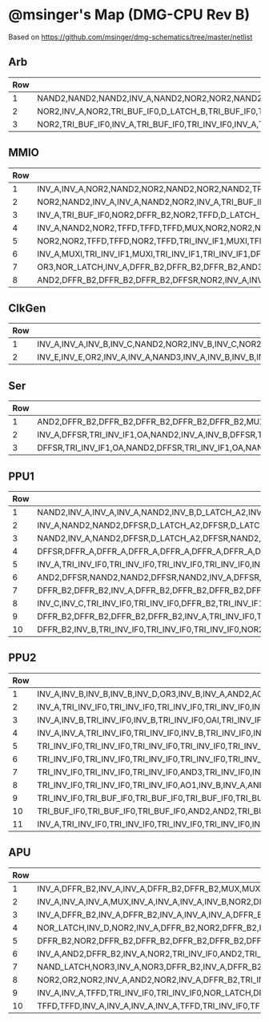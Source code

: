 # @msinger's Map (DMG-CPU Rev B)

Based on https://github.com/msinger/dmg-schematics/tree/master/netlist

## Arb

|Row|Cells|
|---|---|
|1|NAND2,NAND2,NAND2,INV_A,NAND2,NOR2,NOR2,NAND2,NAND2,NOR2,INV_A,INV_A,INV_A,D_LATCH_B,TRI_INV_IF0,TRI_INV_IF0,TRI_INV_IF0,D_LATCH_B,D_LATCH_B,CONST,NOR2,INV_A,NAND2,NAND2,TRI_BUF_IF0,INV_A,NOR2,NOR2,INV_B,INV_B,INV_B,INV_B,INV_B,INV_B,INV_B,INV_B,INV_B,TRI_INV_IF1,INV_B,INV_A,TRI_INV_IF1,TRI_INV_IF1,INV_B,TRI_INV_IF1,INV_B,TRI_INV_IF1,TRI_INV_IF1,INV_B,TRI_INV_IF1,INV_B,INV_B,TRI_INV_IF1,INV_B,TRI_BUF_IF0,INV_B,OR2,INV_A,TRI_INV_IF1,INV_A,TRI_INV_IF1,INV_A,TRI_INV_IF1,INV_A,TRI_INV_IF1,INV_A,TRI_INV_IF1,TRI_INV_IF1,INV_A,INV_C,INV_A,OR2,AND2,INV_A,INV_A,INV_A,INV_A,INV_A,NAND2,INV_A,OR2,INV_B,INV_A,INV_B,INV_B,AND4,INV_B|
|2|NOR2,INV_A,NOR2,TRI_BUF_IF0,D_LATCH_B,TRI_BUF_IF0,TRI_BUF_IF0,D_LATCH_B,TRI_BUF_IF0,TRI_BUF_IF0,TRI_INV_IF0,INV_B,NAND2,TRI_BUF_IF0,INV_A,D_LATCH_B,TRI_INV_IF0,D_LATCH_B,D_LATCH_B,OR2,OR2,AND2,AND2,OR2,AND2,AND2,OR2,AND2,AND2,NAND2,NOR2,AND2,INV_A,AND2,INV_A,OR2,OR2,AND2,OR2,INV_A,INV_A,TRI_BUF_IF0,TRI_BUF_IF0,TRI_BUF_IF0,INV_A,INV_A,INV_A,OR2,INV_A,TRI_INV_IF1,INV_A,NOR2,INV_A,DFFR_B2,INV_A,AND2,MUX,AND2,NAND2,INV_A,OR2,AND2,INV_B,OR2,INV_B,NOR4|
|3|NOR2,TRI_BUF_IF0,INV_A,TRI_BUF_IF0,TRI_INV_IF0,INV_A,TRI_BUF_IF0,TRI_BUF_IF0,TRI_BUF_IF0,TRI_BUF_IF0,TRI_BUF_IF0,TRI_BUF_IF0,NOR2,TRI_INV_IF0,TRI_BUF_IF0,TRI_BUF_IF0,TRI_INV_IF0,TRI_BUF_IF0,MUX,TRI_BUF_IF0,MUX,TRI_BUF_IF0,TRI_BUF_IF0,AND2,NOR2,OR3,AND3,AO1,NAND2,AND2,AND2,AND3,TRI_INV_IF1,AND2,NOR6,NAND7,NOR8,INV_A,TRI_INV_IF1,AND4,INV_A,AND2,NAND4,INV_A,NAND2,AND2,DFFR_B2,MUX,MUX,AND2,AND2,INV_A,INV_A,INV_A,INV_A|

## MMIO

|Row|Cells|
|---|---|
|1|INV_A,INV_A,NOR2,NAND2,NOR2,NAND2,NOR2,NAND2,TRI_BUF_IF0,TRI_BUF_IF0,TRI_BUF_IF0,TRI_BUF_IF0,D_LATCH_B,D_LATCH_B,D_LATCH_B,D_LATCH_B,D_LATCH_B,INV_A,AO1,INV_A,AO1,INV_A,NAND3,AND3,INV_A,INV_A,INV_A,NAND2,DFFSR,INV_A,INV_A,INV_A,INV_A,DFFSR,INV_A,INV_B,NAND3,NAND2,DFFR_B2,NAND2,INV_A,INV_A,NOR2,INV_A,DFFR_B2,INV_A,NOR2,NOR_LATCH,INV_A,AND2|
|2|NOR2,NAND2,INV_A,INV_A,NAND2,NOR2,INV_A,TRI_BUF_IF0,INV_A,NOR2,DFFR_B2,INV_A,NAND3,OR2,MUX,MUX,DFFR_B2,MUX,MUX,INV_A,MUX,NOR2,INV_A,INV_A,OR2,D_LATCH_B,OR2,D_LATCH_B,NAND3,NOR3,D_LATCH_A,NAND3,AND3,NAND2,DFFR_B2,DFFR_B2,DFFR_B2,DFFR_B2,NAND2,AND2,INV_B,NAND2,DFFR_B2,AND2|
|3|INV_A,TRI_BUF_IF0,NOR2,DFFR_B2,NOR2,TFFD,D_LATCH_B,MUXI,TRI_INV_IF1,DFFSR,OR2,DFFR_B2,TRI_INV_IF1,D_LATCH_B,TRI_INV_IF1,D_LATCH_B,TRI_INV_IF1,D_LATCH_A,OR2,D_LATCH_A,DFFR_B2,DFFR_B2,INV_A,DFFR_B2,NAND6,DFFR_B2,D_LATCH_A,NOR2,INV_A|
|4|INV_A,NAND2,NOR2,TFFD,TFFD,TFFD,MUX,NOR2,NOR2,NOR2,TRI_INV_IF1,NAND3,AND3,MUXI,OR2,TRI_INV_IF1,DFFR_B2,TRI_INV_IF1,TRI_INV_IF1,INV_A,D_LATCH_B,D_LATCH_A,TRI_INV_IF1,TRI_INV_IF1,D_LATCH_A,CONST,D_LATCH_A,D_LATCH_B,MUX,DFFR_B2,DFFR_B2,D_LATCH_A,INV_A,TRI_INV_IF1,INV_A,AND2|
|5|NOR2,NOR2,TFFD,TFFD,NOR2,TFFD,TRI_INV_IF1,MUXI,TFFD,OR2,TRI_INV_IF1,MUXI,MUXI,TRI_INV_IF1,TRI_INV_IF1,INV_A,TRI_BUF_IF0,TRI_INV_IF1,INV_A,NOR2,NAND2,MUX,INV_A,TRI_INV_IF1,INV_A,TRI_INV_IF1,TRI_INV_IF1,TRI_INV_IF1,TRI_INV_IF1,TRI_INV_IF1,TRI_INV_IF1,TRI_INV_IF1,TRI_INV_IF1,TRI_INV_IF1,TRI_INV_IF1,TRI_INV_IF1,TRI_INV_IF1,TRI_INV_IF1,AND3,NAND4,NAND4|
|6|INV_A,MUXI,TRI_INV_IF1,MUXI,TRI_INV_IF1,TRI_INV_IF1,DFFR_B2,MUXI,TRI_INV_IF1,TRI_INV_IF1,TRI_INV_IF1,OR2,TRI_INV_IF1,TRI_INV_IF1,DFFR_B2,TRI_INV_IF1,DFFR_B2,TRI_INV_IF1,DFFR_B2,DFFR_B2,OR2,NOR2,TRI_INV_IF1,DFFR_B2,DFFR_B2,NAND4,DFFR_B2,TRI_INV_IF1,AND4,INV_A,INV_A,AND3,AND4,NOR4,NOR5|
|7|OR3,NOR_LATCH,INV_A,DFFR_B2,DFFR_B2,DFFR_B2,AND3,NAND3,DFFR_B2,TRI_INV_IF1,DFFR_B2,INV_C,NAND4,INV_C,AND4,NAND4,AND4,NOR2,AND4,INV_A,AND4,INV_A,AND3,NAND3,MUXI,DFFR_B2,MUXI,DFFR_B2,TRI_INV_IF1,DFFR_B2,DFFR_B2,TRI_INV_IF1,TRI_INV_IF1,TRI_INV_IF1|
|8|AND2,DFFR_B2,DFFR_B2,DFFR_B2,DFFSR,NOR2,INV_A,INV_A,AND2,NAND3,INV_A,AND2,DFFR_B2,INV_A,MUXI,MUXI,OR2,INV_A,NOR3,NAND2,NAND2,NOR2,NAND4,AND4,NAND4,AND4,INV_A,MUXI,DFFSR,MUX,DFFR_B2,INV_A,INV_A,DFFR_B2,DFFR_B2,INV_B,INV_A,INV_A,INV_A,TRI_INV_IF1,INV_A,INV_A|

## ClkGen

|Row|Cells|
|---|---|
|1|INV_A,INV_A,INV_B,INV_C,NAND2,NOR2,INV_B,INV_C,NOR2,OA,INV_A,INV_B,OR2,DFFR_B,NOR_LATCH,NOR2,INV_A,INV_A,DR_LATCH,NAND2,INV_A,DR_LATCH,NAND2,INV_A,DR_LATCH,NAND2,INV_A,DR_LATCH,NAND2,INV_A,INV_B,NAND2,NAND2,INV_A,INV_E|
|2|INV_E,INV_E,OR2,INV_A,INV_A,NAND3,INV_A,INV_B,INV_B,INV_B,INV_B,INV_B,INV_A,INV_A,NAND4,INV_E,INV_A,INV_A,NOR3,INV_D,INV_E,INV_D,INV_E,INV_B,NOR3,INV_D,INV_E,INV_D,INV_E,INV_B,NOR2,INV_E,INV_E,AND2,INV_A,INV_A|

## Ser

|Row|Cells|
|---|---|
|1|AND2,DFFR_B2,DFFR_B2,DFFR_B2,DFFR_B2,DFFR_B2,MUXI,DFFR_B2,TRI_INV_IF1,DFFSR,TRI_INV_IF1,OA,NAND2,INV_A,INV_A,AND2|
|2|INV_A,DFFSR,TRI_INV_IF1,OA,NAND2,INV_A,INV_B,DFFSR,TRI_INV_IF1,OA,NAND2,DFFSR,TRI_INV_IF1,OA,NAND2,DFFSR,TRI_INV_IF1,OA,NAND2,OR2|
|3|DFFSR,TRI_INV_IF1,OA,NAND2,DFFSR,TRI_INV_IF1,OA,NAND2,DFFSR,TRI_INV_IF1,OA,NAND2,INV_B,DFFR_B2,INV_A,DFFR_B2,TRI_INV_IF1|

## PPU1

|Row|Cells|
|---|---|
|1|NAND2,INV_A,INV_A,INV_A,NAND2,INV_B,D_LATCH_A2,INV_B,INV_A,INV_A,NAND2,NAND2,INV_B,D_LATCH_A2,INV_A,NAND2,NAND2,INV_A,NAND_LATCH,INV_B,AND2,INV_B,NAND2,INV_A,NAND2,DFFR_B2,DFFR_B2,INV_A,INV_A,NAND2,DFFR_B2,INV_A,INV_A,INV_B,INV_A,INV_B,INV_B,INV_B,INV_A,INV_A,INV_A,TRI_INV_IF0,D_LATCH_A,TRI_INV_IF0,TRI_INV_IF0,TRI_INV_IF0,D_LATCH_A,TRI_INV_IF0,D_LATCH_A,TRI_INV_IF0,D_LATCH_A,TRI_INV_IF0,TRI_INV_IF0,TRI_INV_IF0,D_LATCH_A,D_LATCH_A,TRI_INV_IF0,INV_B,TRI_INV_IF0,INV_B,INV_B,TRI_INV_IF0,INV_B,DFFR_B2,DFFR_B2,DFFR_B2,DFFR_B2,DFFR_B2,INV_A,NOR2,INV_A,TRI_INV_IF0,NAND2,TRI_INV_IF0,TRI_INV_IF0,TRI_INV_IF0,INV_A,NAND2,DFFSR,TRI_INV_IF0,INV_A,NAND2,NAND2,INV_A,DFFR_B2,INV_A,DFFR_B2,INV_A,INV_A,INV_A,NAND2,NAND2,INV_A,NAND2,NAND2,DFFSR,DFFSR,INV_A,INV_A,INV_A,INV_A,NAND2,AND3,INV_A,INV_A,AND3,INV_A,INV_A,AND3,AND3|
|2|INV_A,NAND2,NAND2,DFFSR,D_LATCH_A2,DFFSR,D_LATCH_A2,DFFSR,D_LATCH_A2,DFFSR,NAND3,INV_A,DFFR_B2,NOR3,AND2,INV_A,INV_A,INV_A,INV_A,INV_A,AND2,AND2,INV_B,INV_A,D_LATCH_A,D_LATCH_A,INV_A,INV_A,TRI_INV_IF0,TRI_INV_IF0,INV_A,TRI_INV_IF0,DR_LATCH,DR_LATCH,XNOR,INV_A,DR_LATCH,TRI_INV_IF0,TRI_INV_IF0,DR_LATCH,INV_A,DR_LATCH,TRI_INV_IF0,INV_A,TRI_INV_IF0,INV_A,DR_LATCH,DFFR_B2,DFFR_B2,TRI_INV_IF0,DFFR_B2,DFFR_B2,DFFR_B2,D_LATCH_A,D_LATCH_A,D_LATCH_A,D_LATCH_A,D_LATCH_A,NAND2,DFFSR,NOR2,XOR,D_LATCH_A2,D_LATCH_A2,NAND2,NAND2,OR3,AO4,INV_A,AO4,NAND2,DFFSR,NAND2,NAND2,OR3,NAND2,NAND2,OR3,INV_A,INV_A,INV_C,INV_C|
|3|NAND2,INV_A,NAND2,DFFSR,D_LATCH_A2,DFFSR,NAND2,INV_A,NAND2,DFFSR,NAND2,NAND2,INV_A,D_LATCH_A2,D_LATCH_A2,DFFR_B2,INV_A,NAND3,INV_A,NAND2,INV_A,AND2,DFFR_B2,NOR2,NOR3,INV_A,DFFR_B2,DFFR_B2,INV_A,AND2,DFFR_B2,DR_LATCH,XNOR,XNOR,DR_LATCH,XNOR,INV_A,INV_A,NAND5,XNOR,DR_LATCH,DR_LATCH,XNOR,DR_LATCH,XNOR,DR_LATCH,NOR8,INV_A,AND4,XNOR,DR_LATCH,DR_LATCH,DR_LATCH,XNOR,INV_A,DR_LATCH,DFFR_B2,DFFR_B2,D_LATCH_A,DFFSR,INV_A,AO4,AO4,DFFSR,DFFSR,AND3,AND3,INV_A,INV_A,AND3,INV_A,INV_A,NOR2,DFFSR,INV_B|
|4|DFFSR,DFFR_A,DFFR_A,DFFR_A,DFFR_A,DFFR_A,DFFR_A,DFFR_A,MUX,MUX,MUX,MUX,MUX,AND2,MUX,MUX,MUX,NOR_LATCH,DFFR_B2,NOR_LATCH,AND2,NOR2,INV_A,DFFR_B2,INV_B,INV_A,DFFR_B2,NOR2,NAND2,NOR2,XNOR,NAND5,XNOR,INV_A,DFFR_B2,XNOR,DFFR_B2,TRI_INV_IF0,TRI_INV_IF0,XNOR,TRI_INV_IF0,NOR2,XNOR,NAND5,NAND5,XNOR,XNOR,TRI_INV_IF0,TRI_INV_IF0,TRI_INV_IF0,OR2,INV_A,INV_A,TRI_INV_IF0,TRI_INV_IF0,TRI_INV_IF0,INV_A,INV_A,DFFR_B2,NOR3,TRI_INV_IF0,D_LATCH_A,NAND2,D_LATCH_A,D_LATCH_A2,INV_A,INV_A,D_LATCH_A2,D_LATCH_A2,AND3,NAND2,INV_C,DFFSR,NAND2,NAND2,OR3,OR3,NAND2,DFFSR,NAND2,DFFSR,INV_B,INV_B,INV_B|
|5|INV_A,TRI_INV_IF0,TRI_INV_IF0,TRI_INV_IF0,TRI_INV_IF0,INV_A,NAND2,NAND2,TRI_INV_IF1,NAND2,DFFSR,NAND2,INV_A,NAND2,NAND2,NAND2,DFFSR,INV_A,DFFR_A,TRI_INV_IF0,INV_A,NAND2,INV_A,TRI_INV_IF1,TRI_INV_IF1,AND2,DFFR_B2,AND2,INV_A,DFFR_B2,INV_A,NOR_LATCH,INV_A,INV_C,DFFR_B2,NAND4,DFFR_B2,NAND3,NOR3,DFFR_B2,XOR,INV_A,INV_A,OR2,NOR_LATCH,XOR,TRI_INV_IF0,TRI_INV_IF0,XOR,INV_A,TRI_INV_IF0,TRI_INV_IF0,DR_LATCH,OR3,XOR,XOR,AND2,INV_A,NAND2,INV_A,AND2,INV_A,INV_A,DR_LATCH,DR_LATCH,DR_LATCH,DR_LATCH,NOR_LATCH,DFFR_B2,AND2,D_LATCH_A2,TRI_INV_IF0,D_LATCH_A2,INV_A,TRI_INV_IF0,INV_A,D_LATCH_A2,D_LATCH_A2,D_LATCH_A2,DFFR_B2,NAND2,OR2,NAND2,INV_A,DFFSR,INV_A,NAND2,NAND2,OR3,DFFSR,NAND2,NAND2,INV_A,INV_C,INV_B,INV_B|
|6|AND2,DFFSR,NAND2,NAND2,DFFSR,NAND2,INV_A,DFFSR,DFFSR,NAND2,NAND2,TRI_INV_IF1,TRI_INV_IF1,NAND2,INV_A,NAND2,NAND2,DFFR_B2,INV_A,DFFR_B2,NOR2,NAND4,INV_A,INV_B,INV_A,INV_B,NOR3,INV_D,OR2,OR2,INV_A,DFFR_B2,XNOR,XNOR,XNOR,DFFR_B2,AND2,XOR,DFFR_B2,DFFR_B2,DR_LATCH,DR_LATCH,DR_LATCH,DR_LATCH,NAND2,NOR4,XOR,NOR4,AND2,DFFR_B2,AO4,NOR2,NOR3,TRI_INV_IF0,TRI_INV_IF1,INV_A,NOR2,D_LATCH_A2,D_LATCH_A2,INV_A,D_LATCH_A2,INV_A,D_LATCH_A2,INV_A,INV_A,INV_A,D_LATCH_A2,D_LATCH_A2,INV_A,DFFR_B2,INV_B,DFFR_B2,INV_A,INV_A,NAND2,NAND2,DFFSR,DFFR_B2,AND4,INV_A,NAND2,DFFSR|
|7|DFFR_B2,DFFR_B2,INV_A,DFFR_B2,DFFR_B2,DFFR_B2,DFFSR,INV_B,TRI_INV_IF1,NAND2,INV_A,DFFSR,NAND_LATCH,AND4,INV_A,INV_B,INV_A,INV_A,OR3,AND2,AND3,DFFR_B2,AND2,INV_A,NAND2,AND2,NOR2,INV_A,INV_A,DFFR_B2,DFFR_B2,DFFR_B2,XOR,AND2,NAND3,DFFR_B2,DFFR_B2,DFFR_B2,INV_A,XOR,NAND2,NOR3,XOR,XOR,XOR,DFFR_B2,AND2,INV_A,AND2,INV_A,INV_A,NAND2,NAND2,TRI_INV_IF1,INV_D,INV_A,OR2,INV_A,NAND2,NAND2,AND2,NAND2,NAND2,OR3,NAND2,NAND2,NAND2,INV_A,INV_A,NAND2,NAND2,INV_B,INV_A,INV_B,INV_A,NAND2,NAND2,DFFR_B2,DFFR_B2,INV_A,NAND2,NAND2,DFFR_B2,DFFR_B2,INV_A,INV_A,NAND7,NAND4,NAND7,INV_A,INV_A,NAND7,NAND2|
|8|INV_C,INV_C,TRI_INV_IF0,TRI_INV_IF0,DFFR_B2,TRI_INV_IF1,TRI_INV_IF0,TRI_INV_IF0,DFFR_B2,DFFR_B2,TRI_INV_IF0,TRI_INV_IF0,CONST,AND2,TRI_INV_IF1,TRI_INV_IF0,TRI_INV_IF0,NOR2,TRI_INV_IF1,NAND5,INV_A,INV_B,INV_B,INV_B,INV_B,NOR2,DFFR_B2,NOR3,DFFR_B2,AND2,INV_A,TRI_INV_IF0,DR_LATCH,TRI_INV_IF0,AND2,INV_A,TRI_INV_IF0,INV_A,INV_A,INV_A,INV_A,INV_A,AND2,AND2,TRI_INV_IF0,TRI_INV_IF0,TRI_INV_IF0,OR2,TRI_INV_IF0,TRI_INV_IF0,INV_A,DR_LATCH,DR_LATCH,DR_LATCH,DFFR_B2,DFFSR,DFFSR,DFFSR,NAND2,INV_A,DFFSR,NAND2,DFFSR,OR3,NAND2,DFFSR,DFFSR,NAND2,OR3,INV_A,DFFSR,DFFR_B2,AND3,AND3,AND3,INV_A,NAND7,INV_A,INV_A,AND3,INV_A,INV_A,INV_A|
|9|DFFR_B2,DFFR_B2,DFFR_B2,DFFR_B2,INV_A,TRI_INV_IF0,TRI_INV_IF0,TRI_INV_IF0,TRI_INV_IF0,INV_B,NAND3,INV_A,INV_B,NAND5,INV_A,NAND5,NAND5,NAND5,NAND5,NAND5,NAND5,NAND5,NAND5,INV_A,INV_A,NAND5,NAND5,OR2,AND2,AND2,NOR_LATCH,AND2,DR_LATCH,TRI_INV_IF0,DR_LATCH,INV_A,AND2,DR_LATCH,AND2,AND2,INV_B,TRI_INV_IF0,TRI_INV_IF0,INV_B,AND2,INV_A,INV_A,INV_A,TRI_INV_IF0,INV_B,INV_B,TRI_INV_IF0,TRI_INV_IF0,TRI_INV_IF0,NOR_LATCH,TRI_INV_IF0,AND2,INV_A,DFFR_B2,NOR2,DFFR_B2,DFFSR,NAND2,TRI_INV_IF1,NAND2,NAND2,INV_A,DFFSR,OR3,INV_A,AND2,DFFSR,INV_A,DFFSR,DFFSR,NAND2,INV_A,NAND2,DFFSR,AO4,AO4,INV_A,INV_A,NAND2,INV_A,DFFSR,NAND2,INV_A|
|10|DFFR_B2,INV_B,TRI_INV_IF0,TRI_INV_IF0,TRI_INV_IF0,NOR2,INV_B,TRI_INV_IF0,TRI_INV_IF0,TRI_INV_IF0,TRI_INV_IF0,INV_A,NAND2,TRI_INV_IF0,INV_A,TRI_INV_IF0,AND2,TRI_INV_IF0,TRI_INV_IF0,NOR3,INV_A,TRI_INV_IF0,TRI_INV_IF0,INV_A,AND2,INV_A,INV_B,INV_B,INV_A,INV_B,DFFR_B2,INV_B,DFFR_B2,INV_B,INV_A,INV_A,NOR_LATCH,AND2,INV_A,INV_A,XOR,INV_A,NAND3,INV_A,TRI_INV_IF0,DR_LATCH,TRI_INV_IF0,DR_LATCH,DR_LATCH,DR_LATCH,INV_A,NAND5,AND2,INV_B,AND2,AND2,XOR,DFFR_B2,INV_B,AND2,INV_A,INV_A,INV_A,INV_A,AND2,INV_A,INV_A,INV_A,INV_B,INV_B,INV_A,AND2,INV_A,DFFR_B2,NAND2,INV_A,INV_A,DR_LATCH,INV_B,INV_A,NOR2,INV_A,INV_A,INV_A,NAND2,NAND2,INV_B,AND2,AND2,INV_A,INV_A,NAND2,INV_A,INV_A,AND2,TRI_INV_IF0,D_LATCH_A,TRI_INV_IF0,D_LATCH_A,NAND2,TRI_INV_IF0,D_LATCH_A,TRI_INV_IF0,D_LATCH_A,TRI_INV_IF0,D_LATCH_A,INV_A,NAND2,TRI_INV_IF0,D_LATCH_A,INV_A,TRI_INV_IF0,D_LATCH_A,INV_A,D_LATCH_A,TRI_INV_IF0,NAND2,INV_A,NAND2,NAND2,DFFSR,INV_A,INV_A|

## PPU2

|Row|Cells|
|---|---|
|1|INV_A,INV_B,INV_B,INV_B,INV_D,OR3,INV_B,INV_A,AND2,AO2,NOR3,TRI_INV_IF0,TRI_INV_IF0,AND2,INV_A,AND2,AND2,AND2,TRI_INV_IF0,FULL_ADD,INV_B,TRI_INV_IF0,FULL_ADD,TRI_INV_IF0,TRI_INV_IF0,TRI_INV_IF0,AND2,TRI_INV_IF0,TRI_INV_IF0,TRI_INV_IF0,TRI_INV_IF0,INV_A,TRI_INV_IF0,INV_A,DFFR_B2,TRI_INV_IF0,TRI_INV_IF0,AND3,NAND2,NAND2,TRI_INV_IF0,TRI_INV_IF0,FULL_ADD,TRI_INV_IF0,TRI_INV_IF0,AND2,INV_B,TRI_INV_IF0,INV_B,INV_B,AND2,INV_B,AND2,INV_A,AND2,INV_A,AND2,HALF_ADD,INV_B,INV_B,INV_B,OR2,INV_A,INV_A,INV_B,INV_B,INV_B,NOR2,INV_A,INV_B,INV_B,INV_A,OR2,TRI_INV_IF0,TRI_INV_IF0,INV_A,TRI_INV_IF0,INV_A,TRI_INV_IF0,INV_A,TRI_INV_IF0,TRI_INV_IF0,D_LATCH_A,TRI_INV_IF0,TRI_INV_IF0,D_LATCH_A,INV_A,TRI_INV_IF0,D_LATCH_A,D_LATCH_A,D_LATCH_A,D_LATCH_A,INV_A,TRI_INV_IF0,TRI_INV_IF0,D_LATCH_A,D_LATCH_A,D_LATCH_A,D_LATCH_A,TRI_INV_IF0,TRI_INV_IF0,D_LATCH_A,D_LATCH_A,D_LATCH_A,D_LATCH_A|
|2|INV_A,TRI_INV_IF0,TRI_INV_IF0,TRI_INV_IF0,TRI_INV_IF0,INV_A,NAND3,TRI_INV_IF0,INV_A,TRI_INV_IF0,DR_LATCH,DR_LATCH,INV_A,INV_A,TRI_INV_IF0,TRI_INV_IF0,TRI_INV_IF0,TRI_INV_IF0,TRI_INV_IF0,TRI_INV_IF0,FULL_ADD,FULL_ADD,INV_A,AND2,FULL_ADD,AND2,TRI_INV_IF0,NOR_LATCH,OA,D_LATCH_A,NAND3,INV_A,TRI_INV_IF0,TRI_INV_IF0,TRI_INV_IF0,XOR,INV_A,XOR,TRI_INV_IF0,INV_B,TRI_INV_IF0,INV_A,INV_A,DFFR_B2,INV_A,INV_A,OR3,XOR,XOR,FULL_ADD,INV_A,XOR,XOR,D_LATCH_A,D_LATCH_A,D_LATCH_A,INV_A,D_LATCH_A,D_LATCH_A,INV_A,D_LATCH_A,INV_A,D_LATCH_A,D_LATCH_A,INV_A,INV_A,TRI_INV_IF0,D_LATCH_A,TRI_INV_IF0,INV_A,D_LATCH_A,TRI_INV_IF0,TRI_INV_IF0,TRI_INV_IF0,INV_A,DFFR_B2,AND2,DFFR_B2,TRI_INV_IF0,TRI_INV_IF0,INV_A,INV_A,INV_A,TRI_INV_IF0,OR2,TRI_INV_IF0,D_LATCH_A,TRI_INV_IF0,TRI_INV_IF0,TRI_INV_IF0,INV_A,INV_A,TRI_INV_IF0,INV_A|
|3|INV_A,INV_B,TRI_INV_IF0,INV_B,TRI_INV_IF0,OAI,TRI_INV_IF0,DR_LATCH,DR_LATCH,TRI_INV_IF0,TRI_INV_IF0,TRI_INV_IF0,DR_LATCH,TRI_INV_IF0,TRI_INV_IF0,TRI_INV_IF0,INV_D,TRI_INV_IF0,D_LATCH_B,TRI_INV_IF0,INV_A,TRI_INV_IF0,TRI_INV_IF0,INV_B,TRI_INV_IF0,TRI_INV_IF0,TRI_INV_IF0,DFFR_B2,DFFR_B2,INV_B,INV_B,AND3,TRI_INV_IF0,XOR,D_LATCH_A,D_LATCH_A,TRI_INV_IF0,TRI_INV_IF0,D_LATCH_A,D_LATCH_A,NOR4,INV_A,XOR,XOR,XOR,NOR4,DR_LATCH,DR_LATCH,XOR,NOR4,INV_A,DR_LATCH,TRI_INV_IF0,TRI_INV_IF0,TRI_INV_IF0,DR_LATCH,DFFR_B2,INV_A,TRI_INV_IF0,D_LATCH_A,TRI_INV_IF0,D_LATCH_A,D_LATCH_A,D_LATCH_A,TRI_INV_IF0,D_LATCH_A,D_LATCH_A,TRI_INV_IF0,NOR4,XOR,XOR,INV_A,OR2,INV_A,INV_A,DFFR_B2,INV_A,INV_A,INV_A,OR2,NAND4,OR2,OR2,NAND4,D_LATCH_A,TRI_INV_IF0,OR2,D_LATCH_A,NAND4,TRI_INV_IF0,OR2|
|4|INV_A,INV_A,TRI_INV_IF0,TRI_INV_IF0,INV_B,TRI_INV_IF0,INV_B,TRI_INV_IF0,DR_LATCH,DR_LATCH,TRI_BUF_IF0,TRI_INV_IF0,DR_LATCH,FULL_ADD,TRI_INV_IF0,FULL_ADD,TRI_INV_IF0,TRI_INV_IF0,TRI_INV_IF0,TRI_INV_IF0,D_LATCH_A,TRI_INV_IF0,D_LATCH_A,D_LATCH_A,D_LATCH_A,TRI_INV_IF0,D_LATCH_A,INV_A,INV_B,TRI_INV_IF0,D_LATCH_A,D_LATCH_A,INV_A,INV_A,INV_A,DFFR_B2,XOR,XOR,XOR,INV_A,NAND3,XOR,DR_LATCH,NOR4,XOR,DR_LATCH,DR_LATCH,DR_LATCH,DR_LATCH,NAND3,DR_LATCH,INV_A,DR_LATCH,DR_LATCH,DFFR_B2,INV_A,INV_A,OR2,INV_B,OR2,INV_B,INV_A,XOR,NOR4,XOR,NAND3,XOR,XOR,XOR,INV_A,DFFR_B2,DR_LATCH,DR_LATCH,INV_A,TRI_INV_IF0,TRI_INV_IF0,TRI_INV_IF0,NAND4,NAND4,INV_A,INV_A,INV_A,INV_A,NAND4,D_LATCH_A,TRI_INV_IF0,INV_A,TRI_INV_IF0,D_LATCH_A|
|5|TRI_INV_IF0,TRI_INV_IF0,TRI_INV_IF0,TRI_INV_IF0,TRI_INV_IF0,TRI_INV_IF0,TRI_INV_IF0,TRI_INV_IF0,TRI_INV_IF0,TRI_INV_IF0,TRI_INV_IF0,FULL_ADD,FULL_ADD,INV_A,FULL_ADD,FULL_ADD,FULL_ADD,TRI_INV_IF0,TRI_INV_IF0,D_LATCH_B,DFFR_B2,INV_A,INV_A,FULL_ADD,TRI_INV_IF0,FULL_ADD,DR_LATCH,DR_LATCH,DR_LATCH,DR_LATCH,XOR,XOR,DR_LATCH,XOR,INV_A,XOR,NAND3,XOR,NOR4,XOR,XOR,INV_A,NOR2,OR2,NOR2,DFFR_B2,INV_A,DFFR_B2,DFFR_B2,NAND3,TRI_INV_IF0,TRI_INV_IF0,XOR,DR_LATCH,NOR4,DR_LATCH,DR_LATCH,DR_LATCH,DR_LATCH,INV_A,D_LATCH_A,D_LATCH_A,TRI_INV_IF0,TRI_INV_IF0,INV_A,TRI_INV_IF0,INV_A,D_LATCH_A,D_LATCH_A,INV_A,INV_A,D_LATCH_A|
|6|TRI_INV_IF0,TRI_INV_IF0,TRI_INV_IF0,TRI_INV_IF0,TRI_INV_IF0,TRI_INV_IF0,TRI_INV_IF0,TRI_INV_IF0,TRI_BUF_IF0,DR_LATCH,DR_LATCH,DR_LATCH,DR_LATCH,DR_LATCH,DR_LATCH,TRI_INV_IF0,TRI_INV_IF0,TRI_INV_IF0,INV_A,DFFR_B2,AND4,TRI_INV_IF0,HALF_ADD,TRI_INV_IF0,DFFR_B2,TRI_INV_IF0,INV_A,TRI_INV_IF0,TRI_INV_IF0,TRI_INV_IF0,INV_A,INV_A,FULL_ADD,INV_A,INV_A,FULL_ADD,INV_A,TRI_INV_IF0,TRI_INV_IF0,DR_LATCH,DR_LATCH,DR_LATCH,OR2,NAND5,OR2,DR_LATCH,NOR4,DR_LATCH,NAND5,OR2,NOR2,DR_LATCH,DR_LATCH,OR2,INV_B,OR2,DFFR_B2,D_LATCH_A,NOR4,D_LATCH_A,DR_LATCH,XOR,XOR,XOR,XOR,DR_LATCH,DR_LATCH,DR_LATCH,INV_A,INV_A,INV_B,INV_B,INV_A,D_LATCH_A,D_LATCH_A,INV_A,D_LATCH_A,D_LATCH_A,INV_A,NAND4,INV_A,INV_A,D_LATCH_A|
|7|TRI_INV_IF0,TRI_INV_IF0,TRI_INV_IF0,AND3,TRI_INV_IF0,INV_A,TRI_INV_IF0,DR_LATCH,TRI_INV_IF0,TRI_INV_IF0,TRI_INV_IF0,TRI_INV_IF0,DR_LATCH,TRI_INV_IF0,TRI_INV_IF0,TRI_INV_IF0,TRI_INV_IF0,TRI_INV_IF0,TRI_INV_IF0,INV_A,INV_A,TRI_INV_IF0,INV_A,TRI_INV_IF0,FULL_ADD,OR2,DFFR_B2,TRI_INV_IF0,TRI_INV_IF0,D_LATCH_A,INV_A,INV_A,INV_A,FULL_ADD,TRI_INV_IF0,FULL_ADD,OR2,INV_A,INV_B,INV_B,INV_B,INV_A,OR2,INV_A,AO2,OR2,INV_A,OR2,DFFR_B2,NOR2,NOR2,NOR2,INV_A,OR2,INV_A,INV_A,INV_A,XOR,NOR2,XOR,OR2,XOR,XOR,NOR2,INV_A,OR2,INV_B,NOR2,OR2,INV_A,OR2,INV_A,D_LATCH_A,D_LATCH_A,D_LATCH_A,D_LATCH_A,XOR,XOR,XOR,DR_LATCH,DR_LATCH,XOR,DR_LATCH,INV_A,DR_LATCH,DR_LATCH,OR2,INV_A,INV_A,D_LATCH_A,D_LATCH_A,D_LATCH_A,D_LATCH_A,D_LATCH_A,INV_A,TRI_INV_IF0,NAND4,NAND4,TRI_INV_IF0|
|8|TRI_INV_IF0,TRI_INV_IF0,TRI_INV_IF0,AO1,INV_B,INV_A,AND3,TRI_INV_IF0,TRI_INV_IF0,TRI_INV_IF0,TRI_INV_IF0,INV_B,TRI_INV_IF0,TRI_INV_IF0,TRI_INV_IF0,CONST,TRI_INV_IF0,D_LATCH_B,D_LATCH_B,INV_B,TRI_INV_IF0,TRI_INV_IF0,FULL_ADD,TRI_INV_IF0,TRI_INV_IF0,DFFR_B2,TRI_INV_IF0,TRI_INV_IF0,D_LATCH_A,INV_A,NAND6,TRI_INV_IF0,TRI_INV_IF0,TRI_INV_IF0,TRI_INV_IF0,TRI_INV_IF0,D_LATCH_A,TRI_INV_IF0,TRI_INV_IF0,INV_A,TRI_INV_IF0,TRI_INV_IF0,INV_A,TRI_INV_IF0,TRI_INV_IF0,INV_A,INV_A,INV_A,XOR,DFFR_B2,DR_LATCH,INV_A,INV_A,INV_A,DR_LATCH,DR_LATCH,OR2,INV_A,OR2,INV_A,OR2,INV_A,INV_A,DFFR_B2,INV_A,OR2,TRI_INV_IF0,TRI_INV_IF0,INV_A,DFFR_B2,OR2,TRI_INV_IF0,TRI_INV_IF0,INV_A,TRI_INV_IF0,DR_LATCH,INV_A,INV_A,DR_LATCH,INV_A,XOR,XOR,DR_LATCH,DR_LATCH,TRI_INV_IF0,TRI_INV_IF0,INV_A,TRI_INV_IF0,TRI_INV_IF0,TRI_INV_IF0,INV_A,TRI_INV_IF0,TRI_INV_IF0,TRI_INV_IF0,D_LATCH_A,INV_A,NAND4,INV_A,INV_A,OR2|
|9|TRI_INV_IF0,TRI_BUF_IF0,TRI_BUF_IF0,TRI_BUF_IF0,TRI_BUF_IF0,TRI_BUF_IF0,TRI_BUF_IF0,TRI_BUF_IF0,TRI_BUF_IF0,D_LATCH_B,DFFR_B,DFFR_B,D_LATCH_A,TRI_INV_IF0,INV_A,DFFR_B,DFFR_B,D_LATCH_B,D_LATCH_A,INV_A,D_LATCH_A,D_LATCH_A,TRI_INV_IF0,D_LATCH_A,D_LATCH_A,D_LATCH_A,INV_A,D_LATCH_A,D_LATCH_A,D_LATCH_A,D_LATCH_A,D_LATCH_A,DR_LATCH,DR_LATCH,DR_LATCH,DR_LATCH,XOR,DR_LATCH,XOR,XOR,NOR2,OR2,DR_LATCH,DR_LATCH,DFFR_B2,DR_LATCH,DR_LATCH,INV_A,NAND3,XOR,INV_B,XOR,XOR,DR_LATCH,DR_LATCH,XOR,NOR4,INV_A,DR_LATCH,DR_LATCH,DR_LATCH,D_LATCH_A,D_LATCH_A,D_LATCH_A,D_LATCH_A,INV_A,OR2,D_LATCH_A,D_LATCH_A,TRI_INV_IF0|
|10|TRI_BUF_IF0,TRI_BUF_IF0,TRI_BUF_IF0,AND2,AND2,TRI_BUF_IF0,INV_A,TRI_INV_IF0,INV_A,D_LATCH_B,D_LATCH_B,D_LATCH_B,D_LATCH_B,D_LATCH_B,D_LATCH_B,D_LATCH_A,D_LATCH_A,INV_A,INV_A,INV_A,DFFR_B,DFFR_B2,INV_A,INV_A,D_LATCH_A,INV_A,INV_A,D_LATCH_A,D_LATCH_A,INV_A,TRI_INV_IF0,INV_A,TRI_INV_IF0,TRI_INV_IF0,D_LATCH_A,XOR,XOR,NOR4,NOR4,NAND3,XOR,INV_A,XOR,XOR,XOR,NOR4,XOR,XOR,TRI_INV_IF0,NAND3,NAND3,TRI_INV_IF0,NOR4,XOR,DR_LATCH,DR_LATCH,DR_LATCH,DR_LATCH,NOR4,XOR,DR_LATCH,DR_LATCH,NOR4,DR_LATCH,DR_LATCH,DR_LATCH,DR_LATCH,NOR4,NAND3,XOR,XOR,DR_LATCH,D_LATCH_A,D_LATCH_A,TRI_INV_IF0,TRI_INV_IF0,D_LATCH_A,D_LATCH_A,D_LATCH_A,D_LATCH_A,TRI_INV_IF0,D_LATCH_A,D_LATCH_A|
|11|INV_A,TRI_INV_IF0,TRI_INV_IF0,TRI_INV_IF0,TRI_INV_IF0,INV_D,INV_B,TRI_BUF_IF0,TRI_INV_IF0,TRI_BUF_IF0,TRI_INV_IF0,TRI_INV_IF0,TRI_INV_IF0,TRI_INV_IF0,TRI_INV_IF0,TRI_INV_IF0,TRI_INV_IF0,D_LATCH_B,D_LATCH_B,D_LATCH_B,INV_B,D_LATCH_B,INV_B,DFFR_B,TRI_INV_IF0,INV_B,D_LATCH_A,D_LATCH_A,D_LATCH_A,INV_A,TRI_INV_IF0,D_LATCH_A,D_LATCH_A,D_LATCH_A,INV_A,INV_A,D_LATCH_A,TRI_INV_IF0,XOR,XOR,XOR,XOR,XOR,XOR,NOR4,XOR,XOR,TRI_INV_IF0,D_LATCH_A,D_LATCH_A,D_LATCH_A,INV_A,D_LATCH_A,TRI_INV_IF0,INV_A,DR_LATCH,DR_LATCH,DR_LATCH,DR_LATCH,XOR,XOR,XOR,XOR,INV_A,INV_A,DR_LATCH,XOR,DR_LATCH,XOR,XOR,XOR,NOR4,XOR,XOR,DR_LATCH,XOR,DR_LATCH,TRI_INV_IF0,TRI_INV_IF0,TRI_INV_IF0,TRI_INV_IF0,TRI_INV_IF0,D_LATCH_A,TRI_INV_IF0,TRI_INV_IF0,TRI_INV_IF0,TRI_INV_IF0|

## APU

|Row|Cells|
|---|---|
|1|INV_A,DFFR_B2,INV_A,INV_A,DFFR_B2,DFFR_B2,MUX,MUX,TRI_BUF_IF0,NOR2,MUX,INV_A,TRI_BUF_IF0,TRI_BUF_IF0,INV_A,TRI_BUF_IF0,TFFD,INV_A,INV_A,MUX,INV_A,INV_C,INV_A,INV_A,INV_A,DFFR_B2,INV_B,INV_B,INV_A,INV_B,NOR2,INV_C,INV_A,D_LATCH_B,MUX,NAND2,INV_E,MUX,MUX,INV_C,D_LATCH_B,D_LATCH_B,MUX,D_LATCH_B,INV_A,INV_A,MUX,D_LATCH_B,D_LATCH_B,D_LATCH_B,D_LATCH_B,MUX,MUX,OR4,OR2,INV_A,DFFR_B2,INV_A,OR4,INV_A,NAND4,INV_A,INV_A,DFFR_B2,AND2,DFFR_B2,DFFR_B2,DFFR_B2,NAND5,INV_A,MUX,NOR6,AND2,D_LATCH_B,INV_A,AND2,NAND4,AND4,INV_E,INV_B,NOR2,AND2,AND2,AND2,AND2,AND2,AND2,NAND2,AND2,AND2,AND2,AND2,NOR2,DFFSR,TRI_INV_IF0,TRI_INV_IF0,TRI_INV_IF0,TRI_INV_IF0,INV_B,TRI_INV_IF0,TRI_INV_IF0,AND2,NOR2,AND2,NOR2,AND2,OR2,INV_A,NOR2,DFFSR,INV_C,DR_LATCH,INV_C,DR_LATCH,DR_LATCH,NOR2,INV_A,INV_D,INV_B,DR_LATCH,TRI_INV_IF0,TRI_INV_IF0,TRI_INV_IF0,INV_A,TRI_INV_IF0,TRI_INV_IF0,TRI_INV_IF0,TRI_INV_IF0,INV_B,NOR2,INV_A,TRI_INV_IF0,DFFR_B2,DFFR_B2,INV_B,INV_B,TRI_INV_IF0,TRI_INV_IF0,INV_B,TRI_INV_IF0,TRI_INV_IF0,DR_LATCH,DR_LATCH,TRI_INV_IF0,DR_LATCH,INV_B,DR_LATCH,TRI_INV_IF0,DR_LATCH,TRI_INV_IF0,AND2,AND2|
|2|INV_A,INV_A,INV_A,MUX,INV_A,INV_A,INV_A,INV_B,NOR2,DFFR_B2,INV_A,DFFR_B2,INV_A,NAND_LATCH,TRI_BUF_IF0,INV_B,NAND2,INV_A,INV_A,DR_LATCH,DR_LATCH,AND2,INV_A,TRI_INV_IF1,TFFD,DR_LATCH,DR_LATCH,TRI_INV_IF1,INV_A,TRI_INV_IF1,AND2,MUX,AND2,NOR3,AND2,INV_E,DFFR_B2,INV_A,INV_A,TRI_INV_IF1,INV_A,TRI_INV_IF1,NAND2,NOR2,OR3,INV_A,AND2,TRI_BUF_IF0,INV_A,DR_LATCH,DR_LATCH,NAND2,DFFR_B2,TRI_BUF_IF0,NAND2,NOR2,AND2,NAND2,NOR2,NAND2,INV_E,INV_A,INV_A,NAND2,INV_A,TRI_INV_IF0,INV_A,INV_A,NAND2,INV_B,OR2,NOR2,INV_B,NOR2,INV_A,INV_A,TFFD,TFFD,INV_A,INV_C,INV_A,DFFR_B2,DFFR_B2,INV_A,INV_E,NAND2,INV_A,INV_A,DR_LATCH,INV_A,OR2,INV_A,INV_A,OR2,NAND2,NAND2,TRI_INV_IF0,NOR2,INV_A,INV_A,OR4,NAND2,NOR2,AND2,INV_A,INV_A,INV_A,NOR2,NAND2,INV_A,NAND2,OR2,INV_A,CONST,INV_C,INV_A,INV_A,TRI_INV_IF0,INV_B,TRI_INV_IF0,MUX,AND2,NOR2,INV_A,INV_B,NAND2,MUX,DFFSR,INV_C,NAND2,AND2,NOR2,AND3,AND2,NAND2,NOR2,DFFR_B2,AND3,DR_LATCH,DR_LATCH,DR_LATCH,DFFR_B2,NAND3,DFFR_B2,INV_B,DFFR_B2,TFFD,NAND2,INV_A,NAND2,INV_A,INV_A,INV_A,DR_LATCH,DR_LATCH,DR_LATCH,DR_LATCH,DR_LATCH,DR_LATCH,TRI_INV_IF0,TRI_INV_IF0,DR_LATCH,DR_LATCH,DR_LATCH,INV_B,INV_B,INV_B,DR_LATCH,TRI_INV_IF0,AND2,AND2|
|3|INV_A,DFFR_B2,INV_A,DFFR_B2,INV_A,INV_A,INV_A,DFFR_B2,NOR2,INV_A,NAND2,NOR2,INV_B,INV_A,DR_LATCH,DR_LATCH,MUXI,DR_LATCH,DR_LATCH,MUXI,INV_A,INV_A,TFFD,INV_A,INV_A,INV_A,NOR2,NAND2,INV_A,INV_A,TFFD,DFFR_B2,NOR2,TFFD,TFFD,NOR2,NAND2,INV_C,NOR2,TRI_INV_IF0,INV_A,TRI_INV_IF0,DFFR_B2,DFFR_B,MUX,INV_A,NOR2,NOR2,INV_A,TFFD,INV_A,AND2,TRI_INV_IF0,NOR2,NOR2,NOR2,NOR2,DR_LATCH,NOR2,INV_A,INV_A,NOR2,TFFD,TFFD,INV_A,AND2,NOR3,DFFR_B2,INV_A,INV_A,INV_A,NOR3,TRI_INV_IF0,TFFD,INV_A,AND2,INV_A,TRI_INV_IF0,TFFD,DFFR_B2,TFFD,AND2,NOR_LATCH,DFFR_B2,INV_A,AND2,INV_A,INV_A,INV_A,NAND2,TFFD,INV_A,FULL_ADD,INV_A,INV_A,INV_A,XOR,XOR,TFFD,AND3,TFFD,INV_A,TFFD,INV_A,INV_C,INV_A,INV_A,INV_A,DFFR_B2,DFFR_B2,AND3,INV_A,TFFD,TFFD,INV_A,TRI_INV_IF0,INV_A,DFFR_B2,TRI_INV_IF0,TRI_INV_IF0,INV_A,TRI_INV_IF0,TRI_INV_IF0,TRI_INV_IF0,TRI_INV_IF0,INV_A,AND2,AND2,TRI_INV_IF0,TRI_INV_IF0,INV_A,INV_A,DR_LATCH,DR_LATCH,INV_A,AND2,OR2,NAND5|
|4|NOR_LATCH,INV_D,NOR2,INV_A,DFFR_B2,NOR2,DFFR_B2,INV_A,TFFD,DFFR_B2,MUXI,TFFD,MUXI,AO2,AND2,TRI_INV_IF1,INV_A,TRI_INV_IF1,AND2,TRI_INV_IF1,INV_A,INV_B,INV_B,INV_B,NAND4,AND4,NAND4,NAND4,NAND4,NAND4,NAND4,NAND4,NAND4,NAND4,NAND4,INV_B,NOR2,NAND4,NAND4,INV_B,NAND2,NOR2,NOR2,NAND2,NOR2,NOR2,INV_A,INV_A,NOR2,NOR2,INV_A,NOR2,NOR2,INV_A,AND2,AND2,INV_A,DFFR_B,DFFR_B2,NOR2,NAND2,NOR2,NOR2,INV_A,DFFR_B,AO4,INV_A,DR_LATCH,NOR2,INV_A,NOR2,INV_A,INV_A,NOR3,AND2,INV_A,DFFR_B2,INV_A,NOR_LATCH,NAND2,INV_B,INV_A,INV_A,NOR2,INV_A,NOR2,AND2,INV_A,NAND2,NAND2,DR_LATCH,TRI_INV_IF0,TFFD,NAND2,OR2,INV_A,INV_A,TRI_INV_IF0,TRI_INV_IF0,NAND2,TRI_INV_IF0,AND2,INV_B,INV_A,DFFSR,TFFD,TFFD,INV_A,DFFR_A,NAND2,DFFR_A,DFFR_A,DFFR_A,FULL_ADD,XOR,DFFR_A,DFFR_A,XOR,FULL_ADD,NOR2,INV_A,INV_A,AND2,NOR3,NOR2,NOR2,DFFR_B2,INV_A,DFFR_B2,DFFR_B2,DFFR_B2,NOR3,NOR3,AO4,DFFR_B2,NAND2,DFFR_B2,DFFR_B2,DFFR_B2,INV_B,DFFR_B2,AND2,OR2,INV_A,NOR5|
|5|DFFR_B2,NOR2,DFFR_B2,DFFR_B2,DFFR_B2,DFFR_B2,DFFR_B2,AO3,AO3,TFFD,INV_B,NAND2,INV_A,DR_LATCH,INV_A,INV_A,INV_A,INV_A,TFFD,NAND4,AND4,AND2,AND2,AND2,NAND4,NAND4,NAND4,NAND4,NAND4,NOR2,NOR2,INV_E,INV_B,AND2,NAND2,AO2,AND2,AO4,AND2,AND2,NOR2,NAND5,NOR5,NAND2,TFFD,AND2,AND2,DFFR_B,INV_A,DFFR_B2,NAND2,AND2,NOR2,NOR2,AND2,NAND2,DR_LATCH,OR3,DFFR_B2,TRI_INV_IF0,DR_LATCH,DR_LATCH,DR_LATCH,AND2,NOR2,AND3,INV_B,TFFD,NOR2,TFFD,INV_A,TFFD,NOR2,INV_A,DFFSR,DFFSR,NAND2,INV_A,DFFR_A,FULL_ADD,DFFSR,DFFSR,DFFR_A,DFFR_A,NOR2,AND2,INV_C,DFFR_A,NOR2,NOR2,NOR2,NOR2,INV_A,TFFD,INV_C,DFFR_B2,DFFR_B2,INV_B,AO6,NOR3,NOR3,NOR3,NOR3,NOR2,OR2,NOR_LATCH,DFFR_B2,NOR3,NOR3,AO4,AND2,AO2,OR2,DFFR_B2,AO2,AO2,MUX,OR2|
|6|INV_A,AND2,DFFR_B2,INV_A,NOR2,TRI_INV_IF0,AND2,TRI_INV_IF0,TRI_INV_IF0,TRI_INV_IF0,TRI_INV_IF0,DFFR_B2,NOR2,INV_A,TRI_INV_IF0,TRI_INV_IF0,TRI_INV_IF0,TRI_INV_IF0,DR_LATCH,DR_LATCH,DR_LATCH,DR_LATCH,DR_LATCH,TFFD,NOR2,TRI_INV_IF0,OR2,NOR2,INV_A,INV_B,INV_A,INV_A,NAND2,DR_LATCH,TFFD,INV_A,AO2,TFFD,NOR5,DR_LATCH,TFFD,INV_A,AO2,TFFD,INV_A,NAND2,NOR_LATCH,OR3,TFFD,NAND2,TFFD,INV_A,TFFD,DFFR_B2,TFFD,INV_A,INV_A,NOR3,NOR_LATCH,DFFR_B2,TRI_INV_IF0,TFFD,AND2,DFFR_B2,INV_A,TRI_INV_IF0,DFFR_B2,AND2,AND2,NOR2,TFFD,NOR2,DFFSR,DFFR_A,FULL_ADD,DFFSR,DFFSR,INV_A,XOR,DFFSR,INV_A,DFFR_B2,NAND_LATCH,TFFD,INV_C,NOR2,NAND2,INV_A,NAND2,INV_A,INV_A,DFFR_B2,MUX,DR_LATCH,DR_LATCH,NOR3,OR3,INV_A,INV_B,DFFR_B2,AO2,TFFD,OR3,TFFD,TFFD,TFFD|
|7|NAND_LATCH,NOR3,INV_A,NOR3,DFFR_B2,INV_A,DFFR_B2,DFFR_B2,INV_A,INV_A,NOR_LATCH,INV_A,DR_LATCH,INV_A,NOR3,INV_A,DFFR_B2,NOR2,NOR2,NOR2,INV_A,INV_A,TRI_INV_IF0,TFFD,TFFD,INV_A,INV_A,TFFD,DR_LATCH,DR_LATCH,DR_LATCH,NOR2,NAND4,NOR2,NOR2,INV_A,DR_LATCH,DR_LATCH,INV_A,DR_LATCH,DR_LATCH,TRI_INV_IF0,TRI_INV_IF0,TRI_INV_IF0,OR2,AND2,AO2,TRI_INV_IF0,INV_A,OR2,INV_A,OR2,INV_A,INV_A,NAND2,TRI_INV_IF0,INV_A,INV_A,INV_A,NOR3,INV_A,AND2,INV_A,AND2,TRI_INV_IF0,TFFD,AND2,NOR3,INV_A,TFFD,TFFD,TFFD,INV_A,INV_A,INV_A,DR_LATCH,TRI_INV_IF0,TRI_INV_IF0,INV_A,DFFR_B2,NAND2,NOR2,TRI_INV_IF0,TFFD,NAND2,NOR2,NOR2,INV_A,NAND2,AND2,NAND2,INV_A,NAND_LATCH,INV_A,INV_A,INV_A,DFFR_A,DFFR_A,FULL_ADD,DFFR_A,XOR,FULL_ADD,NAND2,MUX,XOR,XOR,XOR,INV_A,DFFSR,NOR4,DFFR_B2,INV_A,INV_A,INV_A,NOR2,DFFR_B2,INV_A,DFFR_B2,NOR3,OR2,AND2,DR_LATCH,INV_B,DR_LATCH,TRI_INV_IF0,TRI_INV_IF0,TRI_INV_IF0,DR_LATCH,DR_LATCH,DR_LATCH,TRI_INV_IF0,DR_LATCH,NOR5,DR_LATCH,INV_B,INV_A,TRI_INV_IF0,NOR_LATCH,INV_A,NOR2,NOR2,AND2,DFFR_B2|
|8|NOR2,OR2,NOR2,INV_A,AND2,NOR2,INV_A,DFFR_B2,TRI_INV_IF0,DFFR_B2,INV_A,OR3,NOR4,NOR2,NOR2,TFFD,TFFD,TRI_INV_IF0,TFFD,AND2,INV_A,TRI_INV_IF0,TRI_INV_IF0,DR_LATCH,DR_LATCH,AND2,NAND2,INV_B,TRI_INV_IF0,TRI_INV_IF0,TRI_INV_IF0,DR_LATCH,DR_LATCH,INV_A,DR_LATCH,AND3,TRI_INV_IF0,TRI_INV_IF0,OR2,TRI_INV_IF0,TRI_INV_IF0,INV_A,NAND2,DFFR_B2,INV_A,INV_A,INV_A,OR2,AND2,DFFSR,TRI_INV_IF0,TRI_INV_IF0,TRI_INV_IF0,OR2,NAND2,DR_LATCH,INV_B,TRI_INV_IF0,DFFSR,TRI_INV_IF0,NOR5,TRI_INV_IF0,AO2,TFFD,TFFD,AO2,TFFD,TFFD,AO2,TFFD,TFFD,DFFSR,NAND5,NOR5,FULL_ADD,INV_A,DFFSR,INV_A,DFFSR,FULL_ADD,DFFR_A,NAND2,XOR,NAND2,NAND2,DFFR_A,INV_A,DFFR_A,NOR2,INV_C,INV_A,NOR_LATCH,NOR2,INV_A,INV_A,NOR2,DR_LATCH,DFFR_B2,INV_D,DFFR_B2,INV_A,NOR2,TRI_INV_IF0,DFFR_B2,INV_B,AND2,TRI_INV_IF0,TRI_INV_IF0,OR2,NAND2,NOR2,INV_A,DFFR_B2,TRI_INV_IF0,OR2,DFFR_B2,XNOR,INV_A,AND3,DFFR_B2|
|9|INV_A,INV_A,TFFD,TRI_INV_IF0,TRI_INV_IF0,NOR_LATCH,DR_LATCH,DR_LATCH,DR_LATCH,TRI_INV_IF0,DFFR_B2,INV_A,TRI_INV_IF0,TRI_INV_IF0,TRI_INV_IF0,TRI_INV_IF0,TRI_INV_IF0,DR_LATCH,DR_LATCH,DR_LATCH,TFFD,TFFD,TFFD,NOR3,AND2,INV_A,INV_A,DR_LATCH,DR_LATCH,INV_A,AND2,DR_LATCH,DR_LATCH,INV_A,DR_LATCH,DFFR_B2,DR_LATCH,INV_A,DR_LATCH,DR_LATCH,TRI_INV_IF0,TRI_INV_IF0,TRI_INV_IF0,NAND2,INV_A,TFFD,DR_LATCH,DR_LATCH,DR_LATCH,DR_LATCH,DR_LATCH,TRI_INV_IF0,OR2,AO2,INV_A,INV_A,INV_A,DFFR_B2,DFFR_B2,TRI_INV_IF0,TFFD,DFFSR,TFFD,FULL_ADD,FULL_ADD,DFFR_A,INV_A,NOR2,DFFR_A,DFFR_A,OR2,DFFR_A,DFFSR,INV_A,DFFSR,DFFSR,DFFR_B2,DFFR_B2,AND2,AND2,DFFR_B2,DFFR_B2,DFFR_B2,NAND_LATCH,DR_LATCH,DR_LATCH,DR_LATCH,INV_A,DFFR_B2,DR_LATCH,NAND2,TFFD,TFFD,INV_A,TFFD|
|10|TFFD,TFFD,INV_A,INV_A,INV_A,INV_A,TFFD,TRI_INV_IF0,TFFD,INV_A,TFFD,TFFD,TRI_INV_IF0,INV_A,INV_A,TFFD,AND3,TFFD,TRI_INV_IF0,TRI_INV_IF0,TFFD,TFFD,DR_LATCH,AND2,INV_A,INV_B,INV_A,DR_LATCH,INV_A,DR_LATCH,INV_A,INV_A,TRI_BUF_IF0,INV_A,INV_A,AND2,INV_A,INV_A,DFFR_B2,NOR3,INV_A,TFFD,INV_A,AND3,TFFD,INV_B,MUXI,DFFR_B2,DFFR_B2,DFFR_B2,NAND2,NOR2,AND2,NOR2,NAND2,DFFR_B2,NAND2,NOR2,NAND2,NOR2,OR2,TRI_INV_IF0,TRI_INV_IF0,D_LATCH_B,INV_A,INV_A,TRI_INV_IF0,TRI_INV_IF0,TFFD,DFFR_B2,NOR2,NAND2,NOR2,INV_A,NAND2,NAND2,NOR2,NOR2,DFFR_B2,NAND2,NOR2,AND2,DFFR_A,INV_A,OR4,NOR4,OR3,NAND2,NOR2,INV_A,NAND2,NOR2,XOR,INV_A,NOR_LATCH,DFFR_B2,NAND2,NOR2,NOR2,INV_A,INV_A,AND2,INV_A,AND2,NOR2,NOR2,OR2,D_LATCH_B,TRI_INV_IF0,INV_B,OR2,INV_C,D_LATCH_B,TRI_INV_IF0,INV_A,INV_E,D_LATCH_B,TRI_INV_IF0,INV_A,DFFR_B2,OR2,INV_A,DFFR_B2,INV_A,DFFR_B2,DFFR_B2,INV_A,AO2,INV_A,TRI_INV_IF0,DFFR_B2,TRI_INV_IF0,INV_A,OR2,INV_A,NAND2,TRI_INV_IF0,TRI_INV_IF0,INV_A,INV_A,TRI_INV_IF0|